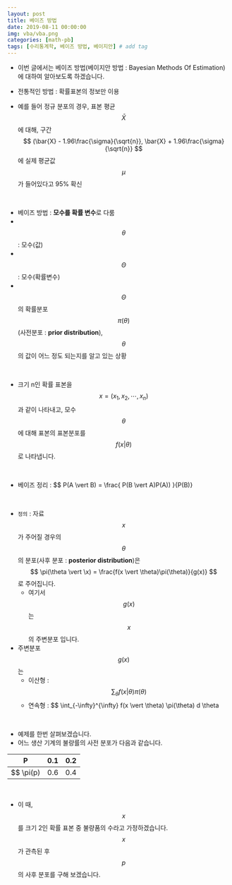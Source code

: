 ```yaml
---
layout: post
title: 베이즈 방법
date: 2019-08-11 00:00:00
img: vba/vba.png
categories: [math-pb] 
tags: [수리통계학, 베이즈 방법, 베이지안] # add tag
---
```


- 이번 글에서는 베이즈 방법(베이지안 방법 : Bayesian Methods Of Estimation)에 대하여 알아보도록 하겠습니다.

- 전통적인 방법 : 확률표본의 정보만 이용
- 예를 들어 정규 분포의 경우, 표본 평균 $$ \bar{X} $$에 대해, 구간 $$ (\bar{X} - 1.96\frac{\sigma}{\sqrt{n}}, \bar{X} + 1.96\frac{\sigma}{\sqrt{n}} $$에 실제 평균값 $$ \mu $$가 들어있다고 95% 확신

<br>

- 베이즈 방법 : **모수를 확률 변수**로 다룸
- 　$$ \theta $$ : 모수(값)
- 　$$ \Theta $$ : 모수(확률변수)
- 　$$ \Theta $$의 확률분포 $$ \pi (\theta) $$ (사전분포 : **prior distribution**), $$ \theta $$의 값이 어느 정도 되는지를 알고 있는 상황

<br>

- 크기 n인 확률 표본을 $$ x = (x_{1}, x_{2}, \cdots , x_{n}) $$과 같이 나타내고, 모수 $$ \theta $$에 대해 표본의 표본분포를 $$ f(x \vert \theta) $$로 나타냅니다.

<br>

- 베이즈 정리 : $$ P(A \vert B) = \frac{ P(B \vert A)P(A)) }{P(B)}

<br>

- `정의` : 자료 $$ x $$가 주어질 경우의 $$ \theta $$의 분포(사후 분포 : **posterior distribution**)은 $$ \pi(\theta \vert \x) = \frac{f(x \vert \theta)\pi(\theta)}{g(x)} $$로 주어집니다.
    - 여기서 $$ g(x) $$는 $$ x $$의 주변분포 입니다.
- 주변분포 $$ g(x) $$ 는
    - 이산형 : $$ \sum_{\theta} f(x \vert \theta)\pi(\theta) $$
    - 연속형 : $$ \int_{-\infty}^{\infty} f(x \vert \theta) \pi(\theta) d \theta

<br>

- 예제를 한번 살펴보겠습니다.
- 어느 생산 기계의 불량률의 사전 분포가 다음과 같습니다.

| P 	| 0.1 	| 0.2 	|
|:---------:	|:---:	|:---:	|
| $$ \pi(p) 	| 0.6 	| 0.4 	|

<br>

- 이 때, $$ x $$를 크기 2인 확률 표본 중 불량품의 수라고 가정하겠습니다. $$ x $$가 관측된 후 $$ p $$의 사후 분포를 구해 보겠습니다.

